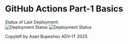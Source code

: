 # GitHub Actions Part-1 Basics


Status of Last Deployment:<br>
<img src="https://github.com/basprod/github-actions-part-1-basics/workflows/My-GitHubActions-Basics/badge.svg?branch=main" alt="Deployment Status">
<img src="https://img.shields.io/github/workflow/status/basprod/github-actions-part-1-basics/My-GitHubActions-Basics?label=deploy&logo=github&style=flat-square" alt="Deployment Status">


Copyleft by Asan Bupeshov ADV-IT 2025.
